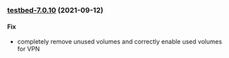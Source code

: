 
<a name="testbed-7.0.10"></a>
### [testbed-7.0.10](https://github.com/truecharts/apps/compare/testbed-7.0.9...testbed-7.0.10) (2021-09-12)

#### Fix

* completely remove unused volumes and correctly enable used volumes for VPN

